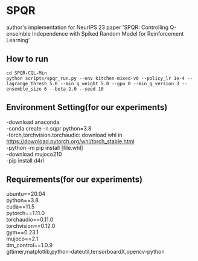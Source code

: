 # SPQR
author's implementation for NeurIPS 23 paper 'SPQR: Controlling Q-ensemble Independence with Spiked Random Model for Reinforcement Learning'

## How to run
```
cd SPQR-CQL-Min
python scripts/spqr_run.py --env kitchen-mixed-v0 --policy_lr 1e-4 --lagrange_thresh 5.0 --min_q_weight 5.0 --gpu 0 --min_q_version 3 --ensemble_size 6 --beta 2.0 --seed 10
```

## Environment Setting(for our experiments)
-download anaconda <br/>
-conda create -n sqpr python=3.8 <br/>
-torch,torchvision.torchaudio: download whl in https://download.pytorch.org/whl/torch_stable.html <br/>
-python -m pip install [file.whl] <br/>
-download mujoco210 <br/>
-pip install d4rl <br/>

## Requirements(for our experiments)
ubuntu==20.04 <br/> 
python==3.8 <br/>
cuda==11.5 <br/>
pytorch==1.11.0 <br/>
torchaudio==0.11.0 <br/>
torchvision==0.12.0 <br/>
gym==0.23.1 <br/>
mujoco==2.1 <br/> 
dm_control==1.0.9 <br/>
gttimer,matplotlib,python-dateutil,tensorboardX,opencv-python <br/>
